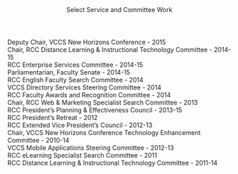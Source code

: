<section id="service" class="service">
<header>Select Service and Committee Work</header>
<article>Deputy Chair, VCCS New Horizons Conference - 2015<br />
 Chair, RCC Distance Learning &amp; Instructional Technology Committee - 2014-15<br />
 RCC Enterprise Services Committee - 2014-15<br />
 Parliamentarian, Faculty Senate - 2014-15<br />
 RCC English Faculty Search Committee - 2014<br />
 VCCS Directory Services Steering Committee - 2014<br />
 RCC Faculty Awards and Recognition Committee - 2014<br />
 Chair, RCC Web &amp; Marketing Specialist Search Committee - 2013<br />
 RCC President’s Planning &amp; Effectiveness Council - 2013-15<br />
 RCC President’s Retreat - 2012<br />
 RCC Extended Vice President’s Council - 2012-13<br />
 Chair, VCCS New Horizons Conference Technology Enhancement Committee - 2010-14<br />
 VCCS Mobile Applications Steering Committee - 2012-13<br />
 RCC eLearning Specialist Search Committee - 2011<br />
 RCC Distance Learning &amp; Instructional Technology Committee - 2011-14</article>
<p class="clear"> </p>
</section>